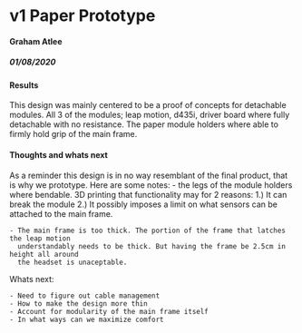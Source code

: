 # v1 Paper Prototype 
#### Graham Atlee
##### 01/08/2020

#### Results
This design was mainly centered to be a proof of concepts for detachable
modules. All 3 of the modules; leap motion, d435i, driver board where fully
detachable with no resistance. The paper module holders where able to firmly
hold grip of the main frame. 

#### Thoughts and whats next 
As a reminder this design is in no way resemblant of the final product, that
is why we prototype. 
Here are some notes:
    - the legs of the module holders where bendable. 3D printing that functionality 
      may for 2 reasons: 1.) It can break the module 2.) It possibly imposes a limit on
      what sensors can be attached to the main frame. 

    - The main frame is too thick. The portion of the frame that latches the leap motion
      understandably needs to be thick. But having the frame be 2.5cm in height all around
      the headset is unaceptable. 

Whats next:

    - Need to figure out cable management 
    - How to make the design more thin 
    - Account for modularity of the main frame itself 
    - In what ways can we maximize comfort 
